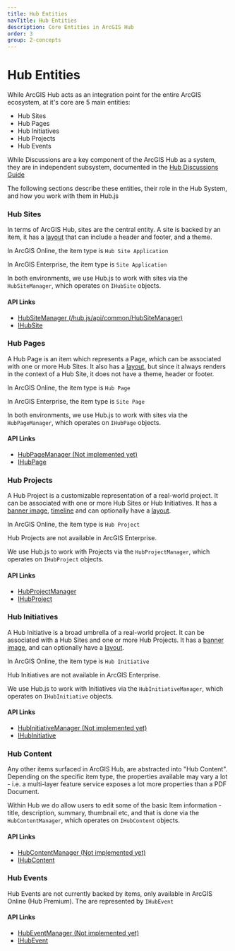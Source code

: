 ```yaml
---
title: Hub Entities
navTitle: Hub Entities
description: Core Entities in ArcGIS Hub
order: 3
group: 2-concepts
---
```


# Hub Entities

While ArcGIS Hub acts as an integration point for the entire ArcGIS ecosystem, at it's core are 5 main entities:

- Hub Sites
- Hub Pages
- Hub Initiatives
- Hub Projects
- Hub Events

While Discussions are a key component of the ArcGIS Hub as a system, they are in independent subsystem, documented in the [Hub Discussions Guide](/hub.js/guides/hub-discussions)

The following sections describe these entities, their role in the Hub System, and how you work with them in Hub.js

### Hub Sites

In terms of ArcGIS Hub, sites are the central entity. A site is backed by an item, it has a [layout](/hub.js/api/common/IHubLayout/) that can include a header and footer, and a theme.

In ArcGIS Online, the item type is `Hub Site Application`

In ArcGIS Enterprise, the item type is `Site Application`

In both environments, we use Hub.js to work with sites via the `HubSiteManager`, which operates on `IHubSite` objects.

#### API Links

- [HubSiteManager (/hub.js/api/common/HubSiteManager)]()
- [IHubSite](/hub.js/api/common/IHubSite)

### Hub Pages

A Hub Page is an item which represents a Page, which can be associated with one or more Hub Sites. It also has a [layout](/hub.js/api/common/IHubLayout/), but since it always renders in the context of a Hub Site, it does not have a theme, header or footer.

In ArcGIS Online, the item type is `Hub Page`

In ArcGIS Enterprise, the item type is `Site Page`

In both environments, we use Hub.js to work with sites via the `HubPageManager`, which operates on `IHubPage` objects.

#### API Links

- [HubPageManager (Not implemented yet)]()
- [IHubPage](/hub.js/api/common/IHubPage)

### Hub Projects

A Hub Project is a customizable representation of a real-world project. It can be associated with one or more Hub Sites or Hub Initiatives. It has a [banner image](), [timeline]() and can optionally have a [layout](/hub.js/api/common/IHubLayout/).

In ArcGIS Online, the item type is `Hub Project`

Hub Projects are not available in ArcGIS Enterprise.

We use Hub.js to work with Projects via the `HubProjectManager`, which operates on `IHubProject` objects.

#### API Links

- [HubProjectManager](/hub.js/api/common/HubProjectManager)
- [IHubProject](/hub.js/api/common/IHubProject)

### Hub Initiatives

A Hub Initiative is a broad umbrella of a real-world project. It can be associated with a Hub Sites and one or more Hub Projects. It has a [banner image](), and can optionally have a [layout](/hub.js/api/common/IHubLayout/).

In ArcGIS Online, the item type is `Hub Initiative`

Hub Initiatives are not available in ArcGIS Enterprise.

We use Hub.js to work with Initiatives via the `HubInitiativeManager`, which operates on `IHubInitiative` objects.

#### API Links

- [HubInitiativeManager (Not implemented yet)]()
- [IHubInitiative](/hub.js/api/common/IHubInitiative)

### Hub Content

Any other items surfaced in ArcGIS Hub, are abstracted into "Hub Content". Depending on the specific item type, the properties available may vary a lot - i.e. a multi-layer feature service exposes a lot more properties than a PDF Document.

Within Hub we do allow users to edit some of the basic Item information - title, description, summary, thumbnail etc, and that is done via the `HubContentManager`, which operates on `IHubContent` objects.

#### API Links

- [HubContentManager (Not implemented yet)]()
- [IHubContent](/hub.js/api/common/IHubContent)

### Hub Events

Hub Events are not currently backed by items, only available in ArcGIS Online (Hub Premium). The are represented by `IHubEvent`

#### API Links

- [HubEventManager (Not implemented yet)]()
- [IHubEvent](/hub.js/api/common/IHubEvent)
